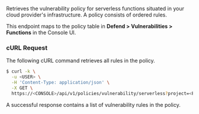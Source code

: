 Retrieves the vulnerability policy for serverless functions situated in your cloud provider's infrastructure.
A policy consists of ordered rules.

This endpoint maps to the policy table in **Defend > Vulnerabilities > Functions** in the Console UI.


### cURL Request

The following cURL command retrieves all rules in the policy.

```bash
$ curl -k \
  -u <USER> \
  -H 'Content-Type: application/json' \
  -X GET \
  https://<CONSOLE>/api/v1/policies/vulnerability/serverless?project=<PROJECT_NAME>'
```

A successful response contains a list of vulnerability rules in the policy.

